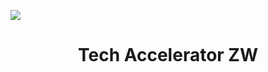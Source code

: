 <div align="center">
  <p align="left"><img src="https://quotes-github-readme.vercel.app/api?type=horizontal&theme=catppuccin" /></p>
</div>  


# <div align="center">Tech Accelerator ZW</div>  
